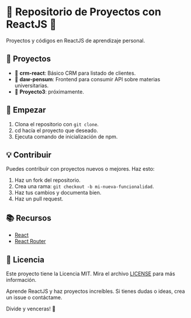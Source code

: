 # 🚀 Repositorio de Proyectos con ReactJS 🚀

Proyectos y códigos en ReactJS de aprendizaje personal. 

## 📁 Proyectos

- 📂 **crm-react**: Básico CRM para listado de clientes.
- 📂 **daw-pensum**: Frontend para consumir API sobre materias universitarias.
- 📂 **Proyecto3**: próximamente.

## 🚀 Empezar

1. Clona el repositorio con `git clone`.
2. cd hacía el proyecto que deseado.
3. Ejecuta comando de inicialización de npm.

## 💡 Contribuir

Puedes contribuir con proyectos nuevos o mejores. Haz esto:

1. Haz un fork del repositorio.
2. Crea una rama: `git checkout -b mi-nueva-funcionalidad`.
3. Haz tus cambios y documenta bien.
4. Haz un pull request.

## 📚 Recursos

- [React](https://react.dev/learn)
- [React Router](https://reactrouter.com/)

## 📃 Licencia
Este proyecto tiene la Licencia MIT. Mira el archivo [LICENSE](LICENSE) para más información.

Aprende ReactJS y haz proyectos increíbles. Si tienes dudas o ideas, crea un issue o contáctame.

Divide y venceras! 🚀
